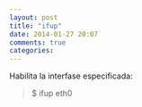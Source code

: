 ```yaml
---
layout: post
title: "ifup"
date: 2014-01-27 20:07
comments: true
categories: 
---
```

Habilita la interfase especificada:  

>$ ifup eth0

